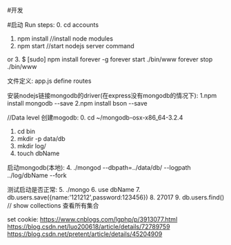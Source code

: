 #开发

#启动
Run steps:
0. cd accounts
1. npm install //install node modules
2. npm start //start nodejs server command

or
3.  $ [sudo] npm install forever -g
forever start ./bin/www
forever stop ./bin/www

文件定义:
app.js define routes

安装nodejs链接mongodb的driver(在express没有mongodb的情况下):
1.npm install mongodb --save
2.npm install bson --save

//Data level
创建mogodb:
0. cd ~/mongodb-osx-x86_64-3.2.4
1. cd bin
2. mkdir -p data/db
3. mkdir log/
4. touch dbName


启动mongodb(本地):
4. ./mongod --dbpath=../data/db/ --logpath ../log/dbName --fork

测试启动是否正常:
5. ./mongo
6. use dbName
7. db.users.save({name:'121212',password:123456})
8. 27017
9. db.users.find()
//
show collections 查看所有集合

set cookie: 
https://www.cnblogs.com/lgphp/p/3913077.html
https://blog.csdn.net/luo200618/article/details/72789759
https://blog.csdn.net/pretent/article/details/45204909


